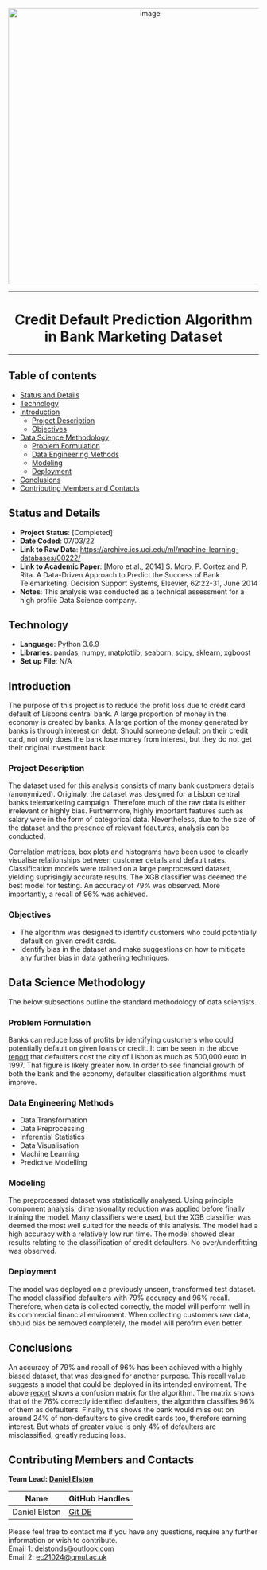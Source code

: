 
<p align="center">
  
  <img width="555" alt="image" src="https://user-images.githubusercontent.com/98388088/158099842-37825d56-8f39-4de9-bf08-1981bf63fb4f.png">

</p>
<hr>


<h1 align='center'> Credit Default Prediction Algorithm in Bank Marketing Dataset </h1>

<hr>


## Table of contents
- [Status and Details](#status-and-details)
- [Technology](#technology)
- [Introduction](#introduction)
    - [Project Description](#project-description)
    - [Objectives](#objectives)
- [Data Science Methodology](#data-science-methodology)
    - [Problem Formulation](#problem-formulation)
    - [Data Engineering Methods](#data-engineering-methods)
    - [Modeling](#modeling)
    - [Deployment](#deployment)
- [Conclusions](#conclusions)
- [Contributing Members and Contacts](#contributing-members-and-contacts)


## Status and Details
- **Project Status**: [Completed]
- **Date Coded**: 07/03/22
- **Link to Raw Data**: https://archive.ics.uci.edu/ml/machine-learning-databases/00222/
- **Link to Academic Paper**: [Moro et al., 2014] S. Moro, P. Cortez and P. Rita. A Data-Driven Approach to Predict the Success of Bank Telemarketing. Decision Support Systems, Elsevier, 62:22-31, June 2014
- **Notes**: This analysis was conducted as a technical assessment for a high profile Data Science company.


## Technology
- **Language**: Python 3.6.9
- **Libraries**: pandas, numpy, matplotlib, seaborn, scipy, sklearn, xgboost
- **Set up File**: N/A


## Introduction
The purpose of this project is to reduce the profit loss due to credit card default of Lisbons central bank. A large proportion of money in the economy is created by banks. A large portion of the money generated by banks is through interest on debt. Should someone default on their credit card, not only does the bank lose money from interest, but they do not get their original investment back. 


### Project Description
The dataset used for this analysis consists of many bank customers details (anonymized). Originaly, the dataset was designed for a Lisbon central banks telemarketing campaign. Therefore much of the raw data is either irrelevant or highly bias. Furthermore, highly important features such as salary were in the form of categorical data. Nevertheless, due to the size of the dataset and the presence of  relevant feautures, analysis can be conducted. 

Correlation matrices, box plots and histograms have been used to clearly visualise relationships between customer details and default rates. Classification models were trained on a large preprocessed dataset, yielding suprisingly accurate results. The XGB classifier was deemed the best model for testing. An accuracy of 79% was observed. More importantly, a recall of 96% was achieved.


### Objectives
- The algorithm was designed to identify customers who could potentially default on given credit cards.
- Identify bias in the dataset and make suggestions on how to mitigate any further bias in data gathering techniques.


## Data Science Methodology
The below subsections outline the standard methodology of data scientists.


### Problem Formulation
Banks can reduce loss of profits by identifying customers who could potentially default on given loans or credit. It can be seen in the above [report](https://github.com/Daniel-Elston/Credit-Card-Default-Prediction-Algorithm/blob/main/Default_Prediction_Report.pdf) that defaulters cost the city of Lisbon as much as 500,000 euro in 1997. That figure is likely greater now. In order to see financial growth of both the bank and the economy, defaulter classification algorithms must improve. 


### Data Engineering Methods
- Data Transformation
- Data Preprocessing
- Inferential Statistics
- Data Visualisation
- Machine Learning
- Predictive Modelling


### Modeling 
The preprocessed dataset was statistically analysed. Using principle component analysis, dimensionality reduction was applied before finally training the model. Many classifiers were used, but the XGB classifier was deemed the most well suited for the needs of this analysis. The model had a high accuracy with a relatively low run time. The model showed clear results relating to the classification of credit defaulters. No over/underfitting was observed.


### Deployment
The model was deployed on a previously unseen, transformed test dataset. The model classified defaulters with 79% accuracy and 96% recall. Therefore, when data is collected correctly, the model will perform well in its commercial financial enviroment. When collecting customers raw data, should bias be removed completely, the model will perofrm even better.


## Conclusions
An accuracy of 79% and recall of 96% has been achieved with a highly biased dataset, that was designed for another purpose. This recall value suggests a model that could be deployed in its intended enviroment. The above [report](https://github.com/Daniel-Elston/Credit-Card-Default-Prediction-Algorithm/blob/main/Default_Prediction_Report.pdf) shows a confusion matrix for the algorithm. The matrix shows that of the 76% correctly identified defaulters, the algorithm classifies 96% of them as defaulters. Finally, this shows the bank would miss out on around 24% of non-defaulters to give credit cards too, therefore earning interest. But whats of greater value is only 4% of defaulters are misclassified, greatly reducing loss.


## Contributing Members and Contacts
**Team Lead: [Daniel Elston](https://github.com/Daniel-Elston)**

|Name     |  GitHub Handles   |  
|---------|-----------------|
| Daniel Elston | [Git DE](https://github.com/Daniel-Elston)   |

Please feel free to contact me if you have any questions, require any further information or wish to contribute.<br/>
Email 1: delstonds@outlook.com<br/>
Email 2: ec21024@qmul.ac.uk
